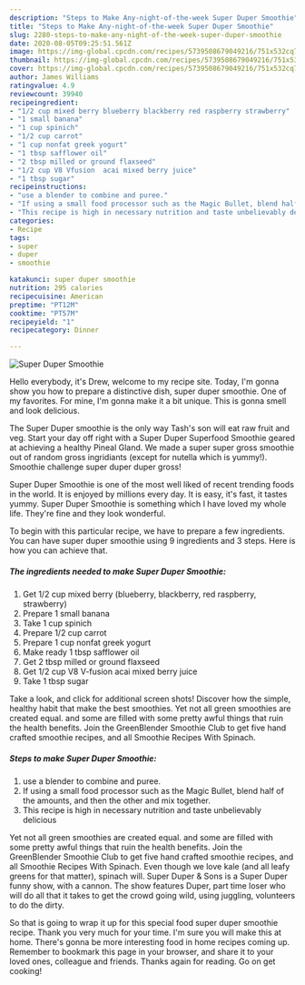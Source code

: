 ```yaml
---
description: "Steps to Make Any-night-of-the-week Super Duper Smoothie"
title: "Steps to Make Any-night-of-the-week Super Duper Smoothie"
slug: 2280-steps-to-make-any-night-of-the-week-super-duper-smoothie
date: 2020-08-05T09:25:51.561Z
image: https://img-global.cpcdn.com/recipes/5739508679049216/751x532cq70/super-duper-smoothie-recipe-main-photo.jpg
thumbnail: https://img-global.cpcdn.com/recipes/5739508679049216/751x532cq70/super-duper-smoothie-recipe-main-photo.jpg
cover: https://img-global.cpcdn.com/recipes/5739508679049216/751x532cq70/super-duper-smoothie-recipe-main-photo.jpg
author: James Williams
ratingvalue: 4.9
reviewcount: 39940
recipeingredient:
- "1/2 cup mixed berry blueberry blackberry red raspberry strawberry"
- "1 small banana"
- "1 cup spinich"
- "1/2 cup carrot"
- "1 cup nonfat greek yogurt"
- "1 tbsp safflower oil"
- "2 tbsp milled or ground flaxseed"
- "1/2 cup V8 Vfusion  acai mixed berry juice"
- "1 tbsp sugar"
recipeinstructions:
- "use a blender to combine and puree."
- "If using a small food processor such as the Magic Bullet, blend half of the amounts, and then the other and mix together."
- "This recipe is high in necessary nutrition and taste unbelievably delicious"
categories:
- Recipe
tags:
- super
- duper
- smoothie

katakunci: super duper smoothie 
nutrition: 295 calories
recipecuisine: American
preptime: "PT12M"
cooktime: "PT57M"
recipeyield: "1"
recipecategory: Dinner

---
```



![Super Duper Smoothie](https://img-global.cpcdn.com/recipes/5739508679049216/751x532cq70/super-duper-smoothie-recipe-main-photo.jpg)

Hello everybody, it's Drew, welcome to my recipe site. Today, I'm gonna show you how to prepare a distinctive dish, super duper smoothie. One of my favorites. For mine, I'm gonna make it a bit unique. This is gonna smell and look delicious.

The Super Duper smoothie is the only way Tash&#39;s son will eat raw fruit and veg. Start your day off right with a Super Duper Superfood Smoothie geared at achieving a healthy Pineal Gland. We made a super super gross smoothie out of random gross ingridiants (except for nutella which is yummy!). Smoothie challenge super duper duper gross!

Super Duper Smoothie is one of the most well liked of recent trending foods in the world. It is enjoyed by millions every day. It is easy, it's fast, it tastes yummy. Super Duper Smoothie is something which I have loved my whole life. They're fine and they look wonderful.


To begin with this particular recipe, we have to prepare a few ingredients. You can have super duper smoothie using 9 ingredients and 3 steps. Here is how you can achieve that.

<!--inarticleads1-->

##### The ingredients needed to make Super Duper Smoothie:

1. Get 1/2 cup mixed berry (blueberry, blackberry, red raspberry, strawberry)
1. Prepare 1 small banana
1. Take 1 cup spinich
1. Prepare 1/2 cup carrot
1. Prepare 1 cup nonfat greek yogurt
1. Make ready 1 tbsp safflower oil
1. Get 2 tbsp milled or ground flaxseed
1. Get 1/2 cup V8 V-fusion  acai mixed berry juice
1. Take 1 tbsp sugar


Take a look, and click for additional screen shots! Discover how the simple, healthy habit that make the best smoothies. Yet not all green smoothies are created equal. and some are filled with some pretty awful things that ruin the health benefits. Join the GreenBlender Smoothie Club to get five hand crafted smoothie recipes, and all Smoothie Recipes With Spinach. 

<!--inarticleads2-->

##### Steps to make Super Duper Smoothie:

1. use a blender to combine and puree.
1. If using a small food processor such as the Magic Bullet, blend half of the amounts, and then the other and mix together.
1. This recipe is high in necessary nutrition and taste unbelievably delicious


Yet not all green smoothies are created equal. and some are filled with some pretty awful things that ruin the health benefits. Join the GreenBlender Smoothie Club to get five hand crafted smoothie recipes, and all Smoothie Recipes With Spinach. Even though we love kale (and all leafy greens for that matter), spinach will. Super Duper &amp; Sons is a Super Duper funny show, with a cannon. The show features Duper, part time loser who will do all that it takes to get the crowd going wild, using juggling, volunteers to do the dirty. 

So that is going to wrap it up for this special food super duper smoothie recipe. Thank you very much for your time. I'm sure you will make this at home. There's gonna be more interesting food in home recipes coming up. Remember to bookmark this page in your browser, and share it to your loved ones, colleague and friends. Thanks again for reading. Go on get cooking!
